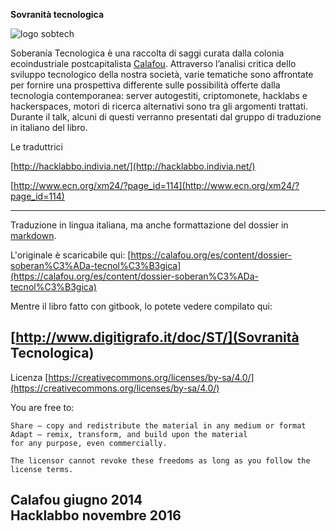 
**Sovranità tecnologica**

![logo sobtech](../es/logo.png)

Soberanía Tecnologica è una raccolta di saggi curata dalla colonia ecoindustriale postcapitalista [Calafou](https://calafou.org/es). Attraverso l’analisi critica dello sviluppo tecnologico della nostra società, varie tematiche sono affrontate per fornire una prospettiva differente sulle possibilità offerte dalla tecnologia contemporanea: server autogestiti, criptomonete, hacklabs e hackerspaces, motori di ricerca alternativi sono tra gli argomenti trattati. Durante il talk, alcuni di questi verranno presentati dal gruppo di traduzione in italiano del libro.


Le traduttrici

[http://hacklabbo.indivia.net/](http://hacklabbo.indivia.net/)

[http://www.ecn.org/xm24/?page_id=114](http://www.ecn.org/xm24/?page_id=114)

---

Traduzione in lingua italiana, ma anche formattazione del dossier in [markdown](https://it.wikipedia.org/wiki/Markdown).

L'originale è scaricabile qui: [https://calafou.org/es/content/dossier-soberan%C3%ADa-tecnol%C3%B3gica](https://calafou.org/es/content/dossier-soberan%C3%ADa-tecnol%C3%B3gica) 

Mentre il libro fatto con gitbook, lo potete vedere compilato qui: 

[http://www.digitigrafo.it/doc/ST/](Sovranità Tecnologica)
---

Licenza
[https://creativecommons.org/licenses/by-sa/4.0/](https://creativecommons.org/licenses/by-sa/4.0/)

You are free to:

    Share — copy and redistribute the material in any medium or format
    Adapt — remix, transform, and build upon the material
    for any purpose, even commercially.

    The licensor cannot revoke these freedoms as long as you follow the license terms.

Calafou giugno 2014 <br/>
Hacklabbo novembre 2016 
---



